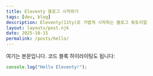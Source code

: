 ```yaml
---
title: Eleventy 블로그 시작하기
tags: [dev, blog]
description: Eleventy(11ty)로 가볍게 시작하는 블로그 튜토리얼
layout: layouts/post.njk
date: 2025-10-15
permalink: /posts/hello/
---
```


여기는 본문입니다. 코드 블록 하이라이팅도 됩니다:

```js
console.log("Hello Eleventy!");
```